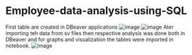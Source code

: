# Employee-data-analysis-using-SQL
First table are created in DBeaver applications
![image](https://github.com/nimrasohail/Employee-data-analysis-using-SQL/assets/97934975/522a6ee8-4389-4f34-8d12-f6cd8b3c6932)
![image](https://github.com/nimrasohail/Employee-data-analysis-using-SQL/assets/97934975/ead724a1-6508-43a3-874a-e0e789699215)
Ater importing teh data from sv files then respective analysis was done both in DBeaver and for graphs and visualization the tables were imported in notebook.
![image](https://github.com/nimrasohail/Employee-data-analysis-using-SQL/assets/97934975/7674c06f-5ede-49de-a84c-d722a97aba7b)
